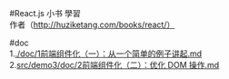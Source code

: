 #React.js 小书 學習  
作者（http://huziketang.com/books/react/）

#doc  
 1.[./doc/1前端组件化（一）：从一个简单的例子讲起.md](./doc/1前端组件化（一）：从一个简单的例子讲起.md)    
 2.<a href="src/demo3/doc/2前端组件化（二）：优化 DOM 操作.md">src/demo3/doc/2前端组件化（二）：优化 DOM 操作.md</a>